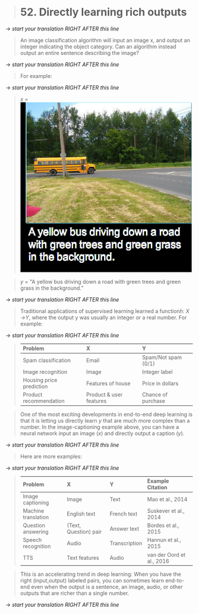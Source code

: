 > # 52. Directly learning rich outputs

-> _start your translation RIGHT AFTER this line_
> An image classification algorithm will input an image ​x,​ and output an integer indicating the object category. Can an algorithm instead output an entire sentence describing the image?

-> _start your translation RIGHT AFTER this line_
> For example:

-> _start your translation RIGHT AFTER this line_
> *x* = ![img](../imgs/C52_01.png)

> *y* = "A yellow bus driving down a road with green trees and green grass in the background.”

-> _start your translation RIGHT AFTER this line_
> Traditional applications of supervised learning learned a function ​*h:​ ​X​→​Y*,​ where the output y​ was usually an integer or a real number. For example:

-> _start your translation RIGHT AFTER this line_
> |        Problem           |           X             |           Y         |
> | :----------------------- | :---------------------- | :------------------ |
> | Spam classification      | Email                   | Spam/Not spam (0/1) |
> | Image recognition        | Image                   | Integer label       |
> | Housing price prediction | Features of house       | Price in dollars    |
> | Product recommendation   | Product & user features | Chance of purchase  |

> One of the most exciting developments in end-to-end deep learning is that it is letting us directly learn ​*y​* that are much more complex than a number. In the image-captioning example above, you can have a neural network input an image (​*x*)​ and directly output a caption (​*y​*).

-> _start your translation RIGHT AFTER this line_
> Here are more examples:

-> _start your translation RIGHT AFTER this line_
> |       Problem       |           X           |       Y       |      Example Citation     |
> | :------------------ | :-------------------- | :------------ | :------------------------ |
> | Image captioning    | Image                 | Text          | Mao et al., 2014          |
> | Machine translation | English text          | French text   | Suskever et al., 2014     |
> | Question answering  | (Text, Question) pair | Answer text   | Bordes et al., 2015       |
> | Speech recognition  | Audio                 | Transcription | Hannun et al., 2015       |
> | TTS                 | Text features         | Audio         | van der Oord et al., 2016 |

> This is an accelerating trend in deep learning: When you have the right (input,output) labeled pairs, you can sometimes learn end-to-end even when the output is a sentence, an image, audio, or other outputs that are richer than a single number.

-> _start your translation RIGHT AFTER this line_